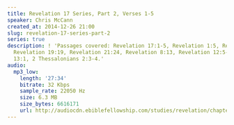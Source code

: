 ```yaml
---
title: Revelation 17 Series, Part 2, Verses 1-5
speaker: Chris McCann
created_at: 2014-12-26 21:00
slug: revelation-17-series-part-2
series: true
description: ! 'Passages covered: Revelation 17:1-5, Revelation 1:5, Revelation 6:15,
  Revelation 19:19, Revelation 21:24, Revelation 8:13, Revelation 12:5-6, Revelation
  13:1, 2 Thessalonians 2:3-4.'
audio:
  mp3_low:
    length: '27:34'
    bitrate: 32 Kbps
    sample_rate: 22050 Hz
    size: 6.3 MB
    size_bytes: 6616171
    url: http://audiocdn.ebiblefellowship.com/studies/revelation/chapter-17/2014.12.26_McCann_-_Revelation_17_Series_Part_2.mp3
---
```

